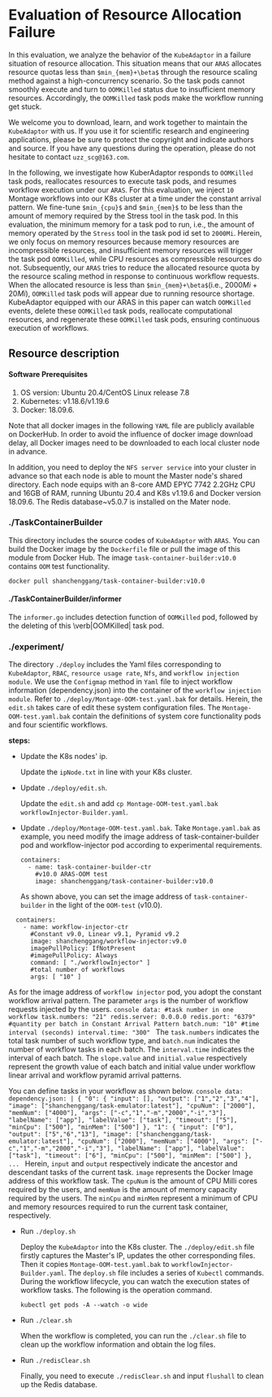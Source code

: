 # Evaluation of Resource Allocation Failure #
In this evaluation, we analyze the behavior of the `KubeAdaptor` in a failure situation of resource allocation.
This situation means that our `ARAS` allocates resource quotas less than `$min_{mem}+\beta$` through the resource
scaling method against a high-concurrency scenario.
So the task pods cannot smoothly execute and turn to `OOMKilled` status due to insufficient memory resources.
Accordingly, the `OOMKilled` task pods make the workflow running get stuck.

We welcome you to download, learn, and work together to maintain the `KubeAdaptor` with us. If you use it for scientific research and
engineering applications, please be sure to protect the copyright and indicate authors and source.
If you have any questions during the operation, please do not hesitate to contact `uzz_scg@163.com`.


In the following, we investigate how KuberAdaptor responds to `OOMKilled` task pods, reallocates resources to execute task pods,
and resumes workflow execution under our `ARAS`.
For this evaluation, we inject `10` Montage workflows into our K8s cluster at a time under the constant arrival pattern.
We fine-tune `$min_{cpu}$` and `$min_{mem}$` to be less than the amount of memory required by the Stress tool in the task pod.
In this evaluation, the minimum memory for a task pod to run, i.e., the amount of memory operated 
by the `Stress` tool in the task pod id set to `2000Mi`.
Herein, we only focus on memory resources because memory resources are incompressible resources, and insufficient memory resources will
trigger the task pod `OOMKilled`, while CPU resources as compressible resources do not.
Subsequently, our `ARAS` tries to reduce the allocated resource quota by the resource scaling method
in response to continuous workflow requests.
When the allocated resource is less than `$min_{mem}+\beta$`(i.e., $2000Mi+20Mi$), `OOMKilled` task pods will appear due to running resource shortage.
KubeAdaptor equipped with our ARAS in this paper can watch `OOMKilled` events, delete these
`OOMKilled` task pods, reallocate computational resources, and regenerate these `OOMKilled` task pods, ensuring continuous execution of workflows.

## Resource description

#### Software Prerequisites

1. OS version: Ubuntu 20.4/CentOS Linux release 7.8
2. Kubernetes: v1.18.6/v1.19.6
3. Docker: 18.09.6.

Note that all docker images in the following `YAML` file are publicly available on DockerHub.
In order to avoid the influence of docker image download delay,
all Docker images need to be downloaded to each local cluster node in advance.

In addition, you need to deploy the `NFS server service` into your cluster in advance so that each node is able to
mount the Master node's shared directory.
Each node equips with an 8-core AMD EPYC 7742 2.2GHz CPU and 16GB of RAM, running Ubuntu 20.4 and K8s v1.19.6 and Docker version 18.09.6.
The Redis database~v5.0.7 is installed on the Mater node.

### ./TaskContainerBuilder

This directory includes the source codes of `KubeAdaptor` with `ARAS`.
You can build the Docker image by the `Dockerfile` file or pull the image of this module from Docker Hub. 
The image `task-container-builder:v10.0` contains `OOM` test functionality.
```console
docker pull shanchenggang/task-container-builder:v10.0
```

#### ./TaskContainerBuilder/informer
The `informer.go` includes detection function of `OOMKilled` pod, 
followed by the deleting of this \verb|OOMKilled| task pod.

### ./experiment/
The directory `./deploy` includes the Yaml files corresponding to `KubeAdaptor`, `RBAC`, `resource usage rate`, `Nfs`, and `workflow injection module`.
We use the `Configmap` method in `Yaml` file to inject workflow information (dependency.json) into the container of the `workflow injection module`.
Refer to `./deploy/Montage-OOM-test.yaml.bak` for details.
Herein, the `edit.sh` takes care of edit these system configuration files.
The `Montage-OOM-test.yaml.bak` contain the definitions of system core functionality pods and four scientific workflows.

**steps:**

* Update the K8s nodes' ip.

  Update the `ipNode.txt` in line with your K8s cluster.

* Update `./deploy/edit.sh`.
  
  Update the `edit.sh` and add `cp Montage-OOM-test.yaml.bak workflowInjector-Builder.yaml`.
  
* Update `./deploy/Montage-OOM-test.yaml.bak`.
  Take `Montage.yaml.bak` as example, you need modify the image address of task-container-builder pod
  and workflow-injector pod according to experimental requirements.
  ```console
  containers:
    - name: task-container-builder-ctr
      #v10.0 ARAS-OOM test 
      image: shanchenggang/task-container-builder:v10.0
  ```
  As shown above, you can set the image address of `task-container-builder` in the light of the `OOM-test` (v10.0).
  
```console
  containers:
    - name: workflow-injector-ctr
      #Constant v9.0, Linear v9.1, Pyramid v9.2
      image: shanchenggang/workflow-injector:v9.0
      imagePullPolicy: IfNotPresent
      #imagePullPolicy: Always
      command: [ "./workflowInjector" ]
      #total number of workflows
      args: [ "10" ]
  ```
  As for the image address of `workflow injector` pod, you adopt the constant workflow arrival pattern.
  The parameter `args` is the number of workflow requests injected by the users.
    ```console
    data:
      #task number in one workflow
      task.numbers: "21"
      redis.server: 0.0.0.0
      redis.port: "6379"
      #quantity per batch in Constant Arrival Pattern
      batch.num: "10"
      #time interval (seconds)
      interval.time: "300"
    ```
  The `task.numbers` indicates the total task number of such workflow type, and `batch.num` indicates the number
  of workflow tasks in each batch. The `interval.time` indicates the interval of each batch.
  The `slope.value` and `initial.value` respectively represent the growth value of each batch and initial value
  under workflow linear arrival and workflow pyramid arrival patterns.

  You can define tasks in your workflow as shown below.
    ```console
    data:
      dependency.json: |
        {
          "0": {
              "input": [],
              "output": ["1","2","3","4"],
              "image": ["shanchenggang/task-emulator:latest"],
              "cpuNum": ["2000"],
              "memNum": ["4000"],
              "args": ["-c","1","-m","2000","-i","3"],
              "labelName": ["app"],
              "labelValue": ["task"],
              "timeout": ["5"],
              "minCpu": ["500"],
              "minMem": ["500"]
          },
         "1": {
             "input": ["0"],
             "output": ["5","6","13"],
             "image": ["shanchenggang/task-emulator:latest"],
             "cpuNum": ["2000"],
             "memNum": ["4000"],
             "args": ["-c","1","-m","2000","-i","3"],
             "labelName": ["app"],
             "labelValue": ["task"],
             "timeout": ["6"],
             "minCpu": ["500"],
             "minMem": ["500"]
         },
       ...
    ```
  Herein, `input` and `output` respectively indicate the ancestor and descendant tasks of the current task.
  `image` represents the Docker Image address of this workflow task.
  The `cpuNum` is the amount of CPU Milli cores required by the users, and `memNum` is the amount of memory capacity
  required by the users.
  The `minCpu` and `minMem` represent a minimum of CPU and memory resources required to run the current task container, respectively.

* Run `./deploy.sh`

  Deploy the `KubeAdaptor` into the K8s cluster. The `./deploy/edit.sh` file firstly captures the Master's IP,
  updates the other corresponding files. Then it copies `Montage-OOM-test.yaml.bak` to `workflowInjector-Builder.yaml`.
  The `deploy.sh` file includes a series of `Kubectl` commands.
  During the workflow lifecycle, you can watch the execution states of workflow tasks. The following is the operation command.
  ```console
  kubectl get pods -A --watch -o wide
  ```
* Run `./clear.sh`

  When the workflow is completed, you can run the `./clear.sh` file to clean up the workflow information and obtain the log files.

* Run `./redisClear.sh`

  Finally, you need to execute `./redisClear.sh` and input `flushall` to clean up the Redis database.
